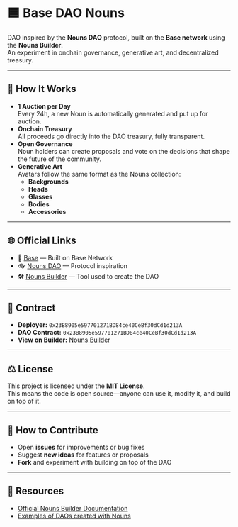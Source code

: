 # 🟦 Base DAO Nouns  

DAO inspired by the **Nouns DAO** protocol, built on the **Base network** using the **Nouns Builder**.  
An experiment in onchain governance, generative art, and decentralized treasury.  

---

## 🚀 How It Works  

- **1 Auction per Day**  
  Every 24h, a new Noun is automatically generated and put up for auction.  
- **Onchain Treasury**  
  All proceeds go directly into the DAO treasury, fully transparent.  
- **Open Governance**  
  Noun holders can create proposals and vote on the decisions that shape the future of the community.  
- **Generative Art**  
  Avatars follow the same format as the Nouns collection:  
  - **Backgrounds**  
  - **Heads**  
  - **Glasses**  
  - **Bodies**  
  - **Accessories**  

---

## 🌐 Official Links  

- 🔵 [Base](https://base.org) — Built on Base Network  
- 👓 [Nouns DAO](https://nouns.wtf) — Protocol inspiration  
- 🛠️ [Nouns Builder](https://nouns.build) — Tool used to create the DAO  

---

## 📜 Contract  

- **Deployer:** `0x23B8905e597701271BD84ce40CeBf30dCd1d213A`  
- **DAO Contract:** `0x23B8905e597701271BD84ce40CeBf30dCd1d213A`  
- **View on Builder:** [Nouns Builder](https://nouns.build)  

---

## ⚖️ License  

This project is licensed under the **MIT License**.  
This means the code is open source—anyone can use it, modify it, and build on top of it.  

---

## 🤝 How to Contribute  

- Open **issues** for improvements or bug fixes  
- Suggest **new ideas** for features or proposals  
- **Fork** and experiment with building on top of the DAO  

---

## 📖 Resources  

- [Official Nouns Builder Documentation](https://docs.nouns.build)  
- [Examples of DAOs created with Nouns](https://nouns.build/daos)  

